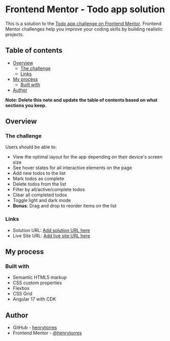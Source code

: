 # Frontend Mentor - Todo app solution

This is a solution to the [Todo app challenge on Frontend Mentor](https://www.frontendmentor.io/challenges/todo-app-Su1_KokOW). Frontend Mentor challenges help you improve your coding skills by building realistic projects. 

## Table of contents

- [Overview](#overview)
  - [The challenge](#the-challenge)
  - [Links](#links)
- [My process](#my-process)
  - [Built with](#built-with)
- [Author](#author)

**Note: Delete this note and update the table of contents based on what sections you keep.**

## Overview

### The challenge

Users should be able to:

- View the optimal layout for the app depending on their device's screen size
- See hover states for all interactive elements on the page
- Add new todos to the list
- Mark todos as complete
- Delete todos from the list
- Filter by all/active/complete todos
- Clear all completed todos
- Toggle light and dark mode
- **Bonus**: Drag and drop to reorder items on the list

### Links

- Solution URL: [Add solution URL here](https://github.com/HenryTorres/todo-app)
- Live Site URL: [Add live site URL here](https://todo-app-phi.vercel.app/)

## My process

### Built with

- Semantic HTML5 markup
- CSS custom properties
- Flexbox
- CSS Grid
- Angular 17 with CDK

## Author

- GitHub - [henrytorres](https://github.com/HenryTorres)
- Frontend Mentor - [@henrytorres](https://www.frontendmentor.io/profile/henrytorres)
